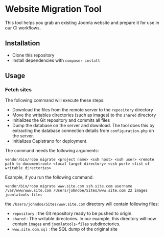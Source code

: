 # Website Migration Tool

This tool helps you grab an existing Joomla website and prepare it for use in our CI workflows.

## Installation

* Clone this repository
* Install dependencies with `composer install`

## Usage

### Fetch sites

The following command will execute these steps:

* Download the files from the remote server to the `repository` directory
* Move the writables directories (such as images) to the `shared` directory
* Initializes the Git repository and commits all files
* Dump the database on the server and download. The tool does this by extracting the database connection details from `configuration.php` on the server.
* Initializes Capistrano for deployment.

The command needs the following arguments:

```
vendor/bin/robo migrate <project name> <ssh host> <ssh user> <remote path to documentroot> <local target directory> <ssh port> <list of writable directories>
```

Example, if you run the following command: 

```
vendor/bin/robo migrate www.site.com ssh.site.com username /var/www/www.site.com /Users/johndoe/Sites/www.site.com 22 images joomlatools-files
```

the `/Users/johndoe/Sites/www.site.com` directory will contain following files:

* `repository` : the Git repository ready to be pushed to origin.
* `shared` : The writable directories. In our example, this directory will now contain `images` and `joomlatools-files` subdirectories.
* `www.site.com.sql` : the SQL dump of the original site
